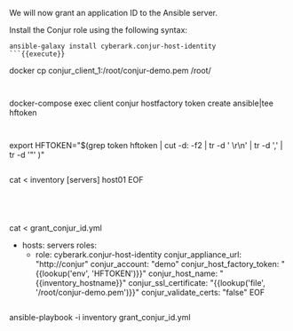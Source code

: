 
We will now grant an application ID to the Ansible server.

Install the Conjur role using the following syntax:

```
ansible-galaxy install cyberark.conjur-host-identity
```{{execute}}

```
docker cp conjur_client_1:/root/conjur-demo.pem /root/
```{{execute}}


```
docker-compose exec client conjur hostfactory token create ansible|tee hftoken
```{{execute}}


```
export HFTOKEN="$(grep token hftoken | cut -d: -f2 | tr -d ' \r\n' | tr -d ','  | tr -d '\"' )"
```{{execute}}

```
cat <<EOF > inventory
[servers]
host01
EOF
```{{execute}}
  
  
  
```
cat <<EOF > grant_conjur_id.yml
- hosts: servers
  roles:
    - role: cyberark.conjur-host-identity
      conjur_appliance_url: "http://conjur"
      conjur_account: "demo"
      conjur_host_factory_token: "{{lookup('env', 'HFTOKEN')}}"
      conjur_host_name: "{{inventory_hostname}}"
      conjur_ssl_certificate:  "{{lookup('file', '/root/conjur-demo.pem')}}"
      conjur_validate_certs: "false"
EOF
```{{execute}}
```
ansible-playbook -i inventory grant_conjur_id.yml
```{{execute}}
